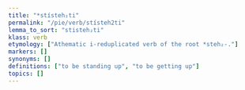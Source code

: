 ```yaml
---
title: "*stísteh₂ti"
permalink: "/pie/verb/stísteh2ti"
lemma_to_sort: "stisteh₂ti"
klass: verb
etymology: ["Athematic i-reduplicated verb of the root *steh₂-."]
markers: []
synonyms: []
definitions: ["to be standing up", "to be getting up"]
topics: []
---
```

